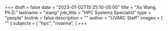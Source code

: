 +++
draft = false
date = "2023-01-02T15:25:10-05:00"
title = "Xu Wang, Ph.D."
lastname = "wang"
job_title = "HPC Systems Specialist"
type = "people"
biolink = false
description = ""
author = "UVARC Staff"
images = [
  ""
]
subjects = [
  "hpc",
  "rivanna",
]
+++
